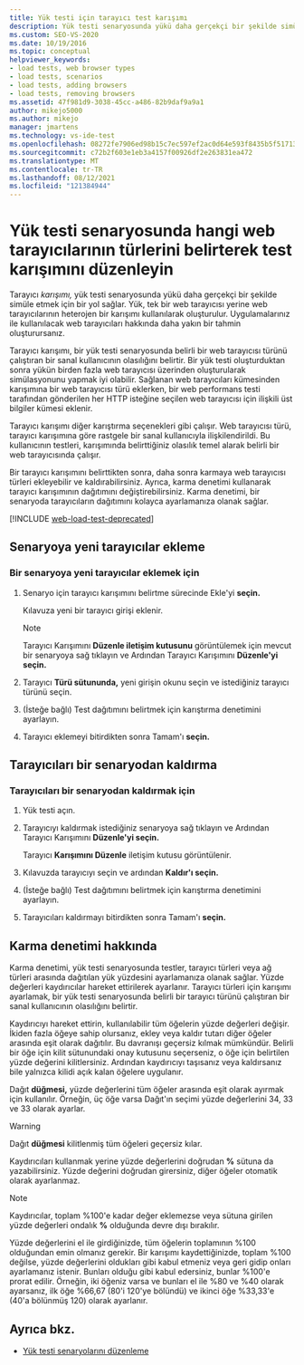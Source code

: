 ```yaml
---
title: Yük testi için tarayıcı test karışımı
description: Yük testi senaryosunda yükü daha gerçekçi bir şekilde simüle etmek için bir yol veren tarayıcı karışımını düzenlemeyi öğrenin.
ms.custom: SEO-VS-2020
ms.date: 10/19/2016
ms.topic: conceptual
helpviewer_keywords:
- load tests, web browser types
- load tests, scenarios
- load tests, adding browsers
- load tests, removing browsers
ms.assetid: 47f981d9-3038-45cc-a486-82b9daf9a9a1
author: mikejo5000
ms.author: mikejo
manager: jmartens
ms.technology: vs-ide-test
ms.openlocfilehash: 08272fe7906ed98b15c7ec597ef2ac0d64e593f8435b5f5171371d81a0cf1279
ms.sourcegitcommit: c72b2f603e1eb3a4157f00926df2e263831ea472
ms.translationtype: MT
ms.contentlocale: tr-TR
ms.lasthandoff: 08/12/2021
ms.locfileid: "121384944"
---
```

# <a name="edit-the-test-mix-to-specify-which-web-browsers-types-in-a-load-test-scenario"></a>Yük testi senaryosunda hangi web tarayıcılarının türlerini belirterek test karışımını düzenleyin

Tarayıcı *karışımı,* yük testi senaryosunda yükü daha gerçekçi bir şekilde simüle etmek için bir yol sağlar. Yük, tek bir web tarayıcısı yerine web tarayıcılarının heterojen bir karışımı kullanılarak oluşturulur. Uygulamalarınız ile kullanılacak web tarayıcıları hakkında daha yakın bir tahmin oluşturursanız.

Tarayıcı karışımı, bir yük testi senaryosunda belirli bir web tarayıcısı türünü çalıştıran bir sanal kullanıcının olasılığını belirtir. Bir yük testi oluşturduktan sonra yükün birden fazla web tarayıcısı üzerinden oluşturularak simülasyonunu yapmak iyi olabilir. Sağlanan web tarayıcıları kümesinden karışımına bir web tarayıcısı türü eklerken, bir web performans testi tarafından gönderilen her HTTP isteğine seçilen web tarayıcısı için ilişkili üst bilgiler kümesi eklenir.

Tarayıcı karışımı diğer karıştırma seçenekleri gibi çalışır. Web tarayıcısı türü, tarayıcı karışımına göre rastgele bir sanal kullanıcıyla ilişkilendirildi. Bu kullanıcının testleri, karışımında belirttiğiniz olasılık temel alarak belirli bir web tarayıcısında çalışır.

Bir tarayıcı karışımını belirttikten sonra, daha sonra karmaya web tarayıcısı türleri ekleyebilir ve kaldırabilirsiniz. Ayrıca, karma denetimi kullanarak tarayıcı karışımının dağıtımını değiştirebilirsiniz. Karma denetimi, bir senaryoda tarayıcıların dağıtımını kolayca ayarlamanıza olanak sağlar.

[!INCLUDE [web-load-test-deprecated](includes/web-load-test-deprecated.md)]

## <a name="add-new-browsers-to-a-scenario"></a>Senaryoya yeni tarayıcılar ekleme

### <a name="to-add-new-browsers-to-a-scenario"></a>Bir senaryoya yeni tarayıcılar eklemek için

1. Senaryo için tarayıcı karışımını belirtme sürecinde Ekle'yi **seçin.**

     Kılavuza yeni bir tarayıcı girişi eklenir.

    > [!NOTE]
    > Tarayıcı Karışımını **Düzenle iletişim kutusunu** görüntülemek için mevcut bir senaryoya sağ tıklayın ve Ardından Tarayıcı Karışımını **Düzenle'yi seçin.**

2. Tarayıcı **Türü sütununda,** yeni girişin okunu seçin ve istediğiniz tarayıcı türünü seçin.

3. (İsteğe bağlı) Test dağıtımını belirtmek için karıştırma denetimini ayarlayın.

4. Tarayıcı eklemeyi bitirdikten sonra Tamam'ı **seçin.**

## <a name="remove-browsers-from-a-scenario"></a>Tarayıcıları bir senaryodan kaldırma

### <a name="to-remove-browsers-from-a-scenario"></a>Tarayıcıları bir senaryodan kaldırmak için

1. Yük testi açın.

2. Tarayıcıyı kaldırmak istediğiniz senaryoya sağ tıklayın ve Ardından Tarayıcı Karışımını **Düzenle'yi seçin.**

     Tarayıcı **Karışımını Düzenle** iletişim kutusu görüntülenir.

3. Kılavuzda tarayıcıyı seçin ve ardından **Kaldır'ı seçin.**

4. (İsteğe bağlı) Test dağıtımını belirtmek için karıştırma denetimini ayarlayın.

5. Tarayıcıları kaldırmayı bitirdikten sonra Tamam'ı **seçin.**

## <a name="about-the-mix-control"></a>Karma denetimi hakkında

Karma denetimi, yük testi senaryosunda testler, tarayıcı türleri veya ağ türleri arasında dağıtılan yük yüzdesini ayarlamanıza olanak sağlar. Yüzde değerleri kaydırıcılar hareket ettirilerek ayarlanır. Tarayıcı türleri için karışımı ayarlamak, bir yük testi senaryosunda belirli bir tarayıcı türünü çalıştıran bir sanal kullanıcının olasılığını belirtir.

Kaydırıcıyı hareket ettirin, kullanılabilir tüm öğelerin yüzde değerleri değişir. İkiden fazla öğeye sahip olursanız, ekley veya kaldır tutarı diğer öğeler arasında eşit olarak dağıtılır. Bu davranışı geçersiz kılmak mümkündür. Belirli bir öğe için kilit sütunundaki onay kutusunu seçerseniz, o öğe için belirtilen yüzde değerini kilitlersiniz. Ardından kaydırıcıyı taşısanız veya kaldırsanız bile yalnızca kilidi açık kalan öğelere uygulanır.

Dağıt **düğmesi,** yüzde değerlerini tüm öğeler arasında eşit olarak ayırmak için kullanılır. Örneğin, üç öğe varsa Dağıt'ın seçimi yüzde değerlerini 34, 33 ve 33 olarak ayarlar. 

> [!WARNING]
> Dağıt **düğmesi** kilitlenmiş tüm öğeleri geçersiz kılar.

Kaydırıcıları kullanmak yerine yüzde değerlerini doğrudan **%** sütuna da yazabilirsiniz. Yüzde değerini doğrudan girersiniz, diğer öğeler otomatik olarak ayarlanmaz.

> [!NOTE]
> Kaydırıcılar, toplam %100'e kadar değer eklemezse veya sütuna girilen yüzde değerleri ondalık **%** olduğunda devre dışı bırakılır.

Yüzde değerlerini el ile girdiğinizde, tüm öğelerin toplamının %100 olduğundan emin olmanız gerekir. Bir karışımı kaydettiğinizde, toplam %100 değilse, yüzde değerlerini oldukları gibi kabul etmeniz veya geri gidip onları ayarlamanız istenir. Bunları olduğu gibi kabul edersiniz, bunlar %100'e prorat edilir.  Örneğin, iki öğeniz varsa ve bunları el ile %80 ve %40 olarak ayarsanız, ilk öğe %66,67 (80'i 120'ye bölündü) ve ikinci öğe %33,33'e (40'a bölünmüş 120) olarak ayarlanır.

## <a name="see-also"></a>Ayrıca bkz.

- [Yük testi senaryolarını düzenleme](../test/edit-load-test-scenarios.md)
